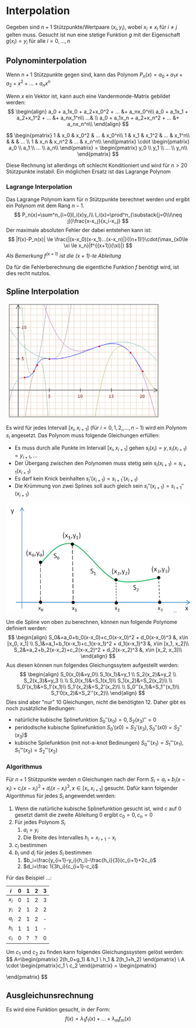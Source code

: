 # Interpolation

Gegeben sind $n+1$ Stützpunkte/Wertpaare $(x_i, y_i)$, wobei $x_i \neq x_i$ für $i\neq j$ gelten muss. Gesucht ist nun eine stetige Funktion $g$ mit der Eigenschaft $g(x_i)=y_i$ für alle $i=0, ..., n$

## Polynominterpolation

Wenn $n+1$ Stützpunkte gegen sind, kann das Polynom $P_n(x)=a_0 + a_1x + a_2+x^2 + ... + a_nx^n$

Wenn $x$ ein Vektor ist, kann auch eine Vandermonde-Matrix gebildet werden:
$$
\begin{align}
a_0 + a_1x_0 + a_2+x_0^2 + ... &+ a_nx_0^n\\
a_0 + a_1x_1 + a_2+x_1^2 + ... &+ a_nx_1^n\\
...& \\
a_0 + a_1x_n + a_2+x_n^2 + ... &+ a_nx_n^n\\
\end{align}
$$

$$
\begin{pmatrix}
1 & x_0 & x_0^2 & ... & x_0^n\\
1 & x_1 & x_1^2 & ... & x_1^n\\
& & & ... \\
1 & x_n & x_n^2 & ... & x_n^n\\
\end{pmatrix} \cdot
\begin{pmatrix}
a_0 \\
a_1 \\
... \\
a_n\\
\end{pmatrix} =
\begin{pmatrix}
y_0 \\
y_1 \\
... \\
y_n\\
\end{pmatrix}
$$

Diese Rechnung ist allerdings oft schlecht Konditioniert und wird für $n> 20$ Stützpunkte instabil. Ein möglichen Ersatz ist das Lagrange Polynom

### Lagrange Interpolation

Das Lagrange Polynom kann für $n$ Stützpunkte berechnet werden und ergibt ein Polynom mit dem Rang $n-1$.
$$
P_n(x)=\sum^n_{i=0}I_i(x)y_i\\
I_i(x)=\prod^n_{\substack{j=0\\i\neq j}}\frac{x-x_j}{x_i-x_j}
$$
Der maximale absoluten Fehler der dabei entstehen kann ist:
$$
|f(x)-P_n(x)| \le \frac{|(x-x_0)(x-x_1)...(x-x_n)|}{(n+1)!}\cdot(\max_{x0\le \xi \le x_n}|f^{(x+1)}(\xi)|)
$$
*Als Bemerkung $f^{(x+1)}$ ist die $(x+1)$-te Ableitung*

Da für die Fehlerberechnung die eigentliche Funktion $f$ benötigt wird, ist dies recht nutzlos.

## Spline Interpolation

<img src="res/Interpolation/image-20230322081313735.png" alt="image-20230322081313735" style="zoom:70%;" />

Es wird für jedes Intervall $[x_i, x_{i+1}]$ (für $i=0, 1, 2,, ..., n-1$) wird ein Polynom $s_i$ angesetzt. Das Polynom muss folgende Gleichungen erfüllen:

* Es muss durch alle Punkte im Intervall $[x_i, x_{i+1}]$ gehen
  $s_i(x_i)=y, s_i(x_{i+1})=y_{i+1}, ...$
* Der Übergang zwischen den Polynomen muss stetig sein
  $s_i(x_{i+1})=s_{i+1}(x_{i+1})$
* Es darf kein Knick beinhalten
  $s_i'(x_{i+1})=s_{i+1}'(x_{i+1})$
* Die Krümmung von zwei Splines soll auch gleich sein
  $s_i''(x_{i+1})=s_{i+1}''(x_{i+1})$



<img src="res/Interpolation/image-20230322082539318.png" alt="image-20230322082539318" style="zoom:67%;" />

Um die Spline von oben zu berechnen, können nun folgende Polynome definiert werden:
$$
\begin{align}
S_0&=a_0+b_0(x-x_0)+c_0(x-x_0)^2 + d_0(x-x_0)^3 &, x\in [x_0, x_1] \\
S_1&=a_1+b_1(x-x_1)+c_1(x-x_1)^2 + d_1(x-x_1)^3 &, x\in [x_1, x_2]\\
S_2&=a_2+b_2(x-x_2)+c_2(x-x_2)^2 + d_2(x-x_2)^3 &, x\in [x_2, x_3]\\
\end{align}
$$
Aus diesen können nun folgendes Gleichungssytem aufgestellt werden:
$$
\begin{align}
S_0(x_0)&=y_0\\
S_1(x_1)&=y_1 \\
S_2(x_2)&=y_2 \\
S_2(x_3)&=y_3 \\
\\
S_0(x_1)&=S_1(x_1)\\
S_1(x_2)&=S_2(x_2)\\
\\
S_0'(x_1)&=S_1'(x_1)\\
S_1'(x_2)&=S_2'(x_2)\\
\\
S_0''(x_1)&=S_1''(x_1)\\
S_1'0(x_2)&=S_2''(x_2)\\
\end{align}
$$
Dies sind aber "nur" 10 Gleichungen, nicht die benötigten 12. Daher gibt es noch zusätzliche Bediungen:

* natürliche kubische Splinefunktion
  $S_0''(x_0)=0, S_2(x_3)''=0$
* peridodische kubische Splinefunktion
  $S_0'(x0)=S_2'(x_3), S_0''(x0)=S_2''(x_3)$$
* kubische Spliefunktion (mit not-a-knot Bedinungen)
  $S_0'''(x_1)=S_1'''(x_1), S_1'''(x_2)=S_2'''(x_2)$

### Algorithmus

Für $n+1$ Stützpunkte werden $n$ Gleichungen nach der Form $S_i=a_i+b_i(x-x_i)+c_i(x-x_i)^2 + d_i(x-x_i)^3, x\in [x_i, x_{i+1}]$ gesucht. Dafür kann folgender Algorithmus für jedes $S_i$ angewendet werden:

1. Wenn die natürliche kubische Splinefunktion gesucht ist, wird $c$ auf $0$ gesetzt damit die zweite Ableitung $0$ ergibt
   $c_0=0, c_n=0$
2. Für jedes Polynom $S_i$
   1. $a_i=y_i$
   2. Die Breite des Intervalles
      $h_i=x_{i+1}-x_i$
3. $c_i$ bestimmen
4. $b_i$ und $d_i$ für jedes $S_i$ bestimmen
   1. $b_i=\frac{y_{i+1}-y_i}{h_i}-\frac{h_i}{3}(c_{i+1}+2c_i)$
   2. $d_i=\frac 1{3h_i}(c_{i+1}-c_i)$



Für das Beispiel $...$:

| $i$   | 0    | 1    | 2    | 3    |
| ----- | ---- | ---- | ---- | ---- |
| $x_i$ | 0    | 1    | 2    | 3    |
| $y_i$ | 2    | 1    | 2    | 2    |
| $a_i$ | 2    | 1    | 2    | -    |
| $h_i$ | 1    | 1    | 1    | -    |
| $c_i$ | 0    | ?    | ?    | 0    |

Um $c_1$ und $c_2$ zu finden kann folgendes Gleichungssystem gelöst werden:
$$
A=\begin{pmatrix}
2(h_0+g_1) & h_1 \\
h_1 & 2(h_1+h_2)
\end{pmatrix} \\
A \cdot \begin{pmatrix}c_1 \\ c_2 \end{pmatrix} 
= \begin{pmatrix}

\end{pmatrix}
$$

## Ausgleichunsrechnung

Es wird eine Funktion gesucht, in der Form:
$$
f(x)=\lambda_1f_1(x)+... + \lambda_mf_m(x)
$$
